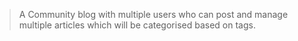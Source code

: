 > A Community blog with multiple users who can post and manage multiple articles which will be categorised based on tags.

